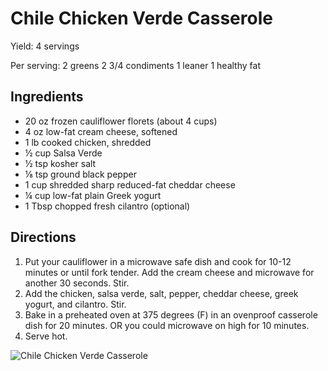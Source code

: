 # Chile Chicken Verde Casserole

Yield:
4 servings

Per serving:
2 greens
2 3/4 condiments
1 leaner
1 healthy fat

## Ingredients
* 20 oz frozen cauliflower florets (about 4 cups)
* 4 oz low-fat cream cheese, softened
* 1 lb cooked chicken, shredded
* ½ cup Salsa Verde
* ½ tsp kosher salt
* ⅛ tsp ground black pepper
* 1 cup shredded sharp reduced-fat cheddar cheese
* ¼ cup low-fat plain Greek yogurt
* 1 Tbsp chopped fresh cilantro (optional)

## Directions
1. Put your cauliflower in a microwave safe dish and cook for 10-12 minutes or until fork tender. Add the cream cheese and microwave for another 30 seconds. Stir.
2. Add the chicken, salsa verde, salt, pepper, cheddar cheese, greek yogurt, and cilantro. Stir.
3. Bake in a preheated oven at 375 degrees (F) in an ovenproof casserole dish for 20 minutes. OR you could microwave on high for 10 minutes.
4. Serve hot.

![Chile Chicken Verde Casserole](images/Chile%20Chicken%20Verde%20Casserole.png)

